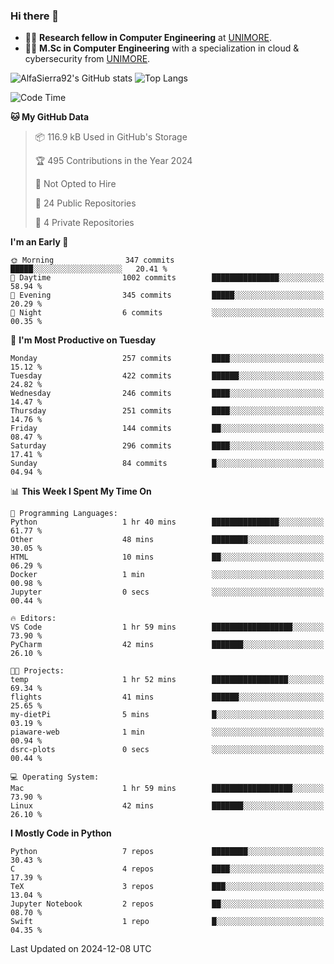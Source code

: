 ### Hi there 👋
- 👨‍💻 **Research fellow in Computer Engineering** at [UNIMORE](https://international.unimore.it/).
- 👨‍🎓 **M.Sc in Computer Engineering** with a specialization in cloud & cybersecurity from [UNIMORE](https://international.unimore.it/).


![AlfaSierra92's GitHub stats](https://github-readme-stats.vercel.app/api?username=AlfaSierra92&theme=nord)
![Top Langs](https://github-readme-stats.vercel.app/api/top-langs/?username=AlfaSierra92&theme=nord&layout=compact)

<!--START_SECTION:waka-->
![Code Time](http://img.shields.io/badge/Code%20Time-210%20hrs%2038%20mins-blue)

**🐱 My GitHub Data** 

> 📦 116.9 kB Used in GitHub's Storage 
 > 
> 🏆 495 Contributions in the Year 2024
 > 
> 🚫 Not Opted to Hire
 > 
> 📜 24 Public Repositories 
 > 
> 🔑 4 Private Repositories 
 > 
**I'm an Early 🐤** 

```text
🌞 Morning                347 commits         █████░░░░░░░░░░░░░░░░░░░░   20.41 % 
🌆 Daytime                1002 commits        ███████████████░░░░░░░░░░   58.94 % 
🌃 Evening                345 commits         █████░░░░░░░░░░░░░░░░░░░░   20.29 % 
🌙 Night                  6 commits           ░░░░░░░░░░░░░░░░░░░░░░░░░   00.35 % 
```
📅 **I'm Most Productive on Tuesday** 

```text
Monday                   257 commits         ████░░░░░░░░░░░░░░░░░░░░░   15.12 % 
Tuesday                  422 commits         ██████░░░░░░░░░░░░░░░░░░░   24.82 % 
Wednesday                246 commits         ████░░░░░░░░░░░░░░░░░░░░░   14.47 % 
Thursday                 251 commits         ████░░░░░░░░░░░░░░░░░░░░░   14.76 % 
Friday                   144 commits         ██░░░░░░░░░░░░░░░░░░░░░░░   08.47 % 
Saturday                 296 commits         ████░░░░░░░░░░░░░░░░░░░░░   17.41 % 
Sunday                   84 commits          █░░░░░░░░░░░░░░░░░░░░░░░░   04.94 % 
```


📊 **This Week I Spent My Time On** 

```text
💬 Programming Languages: 
Python                   1 hr 40 mins        ███████████████░░░░░░░░░░   61.77 % 
Other                    48 mins             ████████░░░░░░░░░░░░░░░░░   30.05 % 
HTML                     10 mins             ██░░░░░░░░░░░░░░░░░░░░░░░   06.29 % 
Docker                   1 min               ░░░░░░░░░░░░░░░░░░░░░░░░░   00.98 % 
Jupyter                  0 secs              ░░░░░░░░░░░░░░░░░░░░░░░░░   00.44 % 

🔥 Editors: 
VS Code                  1 hr 59 mins        ██████████████████░░░░░░░   73.90 % 
PyCharm                  42 mins             ███████░░░░░░░░░░░░░░░░░░   26.10 % 

🐱‍💻 Projects: 
temp                     1 hr 52 mins        █████████████████░░░░░░░░   69.34 % 
flights                  41 mins             ██████░░░░░░░░░░░░░░░░░░░   25.65 % 
my-dietPi                5 mins              █░░░░░░░░░░░░░░░░░░░░░░░░   03.19 % 
piaware-web              1 min               ░░░░░░░░░░░░░░░░░░░░░░░░░   00.94 % 
dsrc-plots               0 secs              ░░░░░░░░░░░░░░░░░░░░░░░░░   00.44 % 

💻 Operating System: 
Mac                      1 hr 59 mins        ██████████████████░░░░░░░   73.90 % 
Linux                    42 mins             ███████░░░░░░░░░░░░░░░░░░   26.10 % 
```

**I Mostly Code in Python** 

```text
Python                   7 repos             ████████░░░░░░░░░░░░░░░░░   30.43 % 
C                        4 repos             ████░░░░░░░░░░░░░░░░░░░░░   17.39 % 
TeX                      3 repos             ███░░░░░░░░░░░░░░░░░░░░░░   13.04 % 
Jupyter Notebook         2 repos             ██░░░░░░░░░░░░░░░░░░░░░░░   08.70 % 
Swift                    1 repo              █░░░░░░░░░░░░░░░░░░░░░░░░   04.35 % 
```




 Last Updated on 2024-12-08 UTC
<!--END_SECTION:waka-->

<!--
**AlfaSierra92/AlfaSierra92** is a ✨ _special_ ✨ repository because its `README.md` (this file) appears on your GitHub profile.

Here are some ideas to get you started:

- 🔭 I’m currently working on ...
- 🌱 I’m currently learning ...
- 👯 I’m looking to collaborate on ...
- 🤔 I’m looking for help with ...
- 💬 Ask me about ...
- 📫 How to reach me: ...
- 😄 Pronouns: ...
- ⚡ Fun fact: ...
-->
